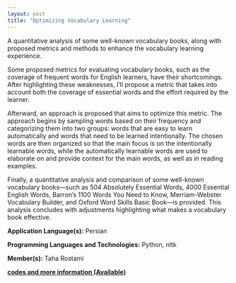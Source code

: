 ```yaml
---
layout: post
title: "Optimizing Vocabulary Learning"
---
```


A quantitative analysis of some well-known vocabulary books, along with proposed metrics and methods to enhance the vocabulary learning experience.

Some proposed metrics for evaluating vocabulary books, such as the coverage of frequent words for English learners, have their shortcomings. After highlighting these weaknesses, I’ll propose a metric that takes into account both the coverage of essential words and the effort required by the learner.

Afterward, an approach is proposed that aims to optimize this metric. The approach begins by sampling words based on their frequency and categorizing them into two groups: words that are easy to learn automatically and words that need to be learned intentionally. The chosen words are then organized so that the main focus is on the intentionally learnable words, while the automatically learnable words are used to elaborate on and provide context for the main words, as well as in reading examples.

Finally, a quantitative analysis and comparison of some well-known vocabulary books—such as 504 Absolutely Essential Words, 4000 Essential English Words, Barron’s 1100 Words You Need to Know, Merriam-Webster Vocabulary Builder, and Oxford Word Skills Basic Book—is provided. This analysis concludes with adjustments highlighting what makes a vocabulary book effective.

**Application Language(s):** Persian

**Programming Languages and Technologies:** Python, nltk

**Member(s):** Taha Rostami

**[codes and more information (Available)](https://gist.github.com/TahaRostami/d1067af6ac9864e752eefa5bff52cb4a)**
